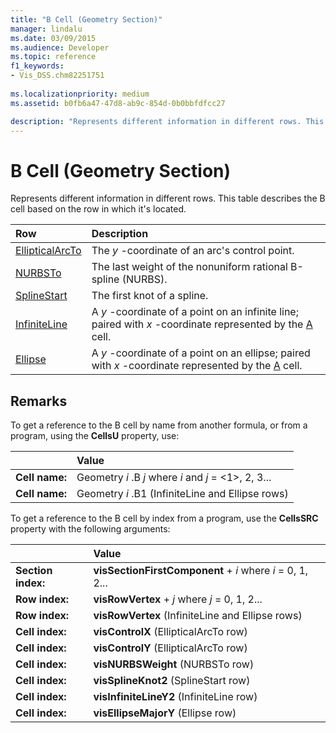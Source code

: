 ```yaml
---
title: "B Cell (Geometry Section)" 
manager: lindalu
ms.date: 03/09/2015
ms.audience: Developer
ms.topic: reference
f1_keywords:
- Vis_DSS.chm82251751
 
ms.localizationpriority: medium
ms.assetid: b0fb6a47-47d8-ab9c-854d-0b0bbfdfcc27

description: "Represents different information in different rows. This table describes the B cell based on the row in which it's located."
---
```


# B Cell (Geometry Section)

Represents different information in different rows. This table describes the B cell based on the row in which it's located.
  
|Row|Description|
|:-----|:-----|
|[EllipticalArcTo](ellipticalarcto-row-geometry-section.md) <br/> | The *y* -coordinate of an arc's control point. |
|[NURBSTo](nurbsto-row-geometry-section.md) <br/> | The last weight of the nonuniform rational B-spline (NURBS). |
|[SplineStart](splinestart-row-geometry-section.md) <br/> | The first knot of a spline. |
|[InfiniteLine](infiniteline-row-geometry-section.md) <br/> | A *y* -coordinate of a point on an infinite line; paired with *x* -coordinate represented by the [A](a-cell-geometry-section.md) cell. |
|[Ellipse](ellipse-row-geometry-section.md) <br/> | A *y* -coordinate of a point on an ellipse; paired with *x* -coordinate represented by the [A](a-cell-geometry-section.md) cell. |

## Remarks

To get a reference to the B cell by name from another formula, or from a program, using the **CellsU** property, use:
  
||Value |
|:-----|:-----|
| **Cell name:**  <br/> | Geometry *i* .B *j*           where *i* and *j* = <1>, 2, 3... |
| **Cell name:**  <br/> | Geometry *i* .B1 (InfiniteLine and Ellipse rows)  <br/> |

To get a reference to the B cell by index from a program, use the **CellsSRC** property with the following arguments:
  
||Value |
|:-----|:-----|
| **Section index:**  <br/> |**visSectionFirstComponent** + *i*           where *i* = 0, 1, 2... |
| **Row index:**  <br/> |**visRowVertex** + *j*           where *j* = 0, 1, 2... |
| **Row index:**  <br/> |**visRowVertex** (InfiniteLine and Ellipse rows)  <br/> |
| **Cell index:**  <br/> |**visControlX** (EllipticalArcTo row)  <br/> |
| **Cell index:**  <br/> |**visControlY** (EllipticalArcTo row)  <br/> |
| **Cell index:**  <br/> |**visNURBSWeight** (NURBSTo row)  <br/> |
| **Cell index:**  <br/> |**visSplineKnot2** (SplineStart row)  <br/> |
| **Cell index:**  <br/> |**visInfiniteLineY2** (InfiniteLine row)  <br/> |
| **Cell index:**  <br/> |**visEllipseMajorY** (Ellipse row)  <br/> |
